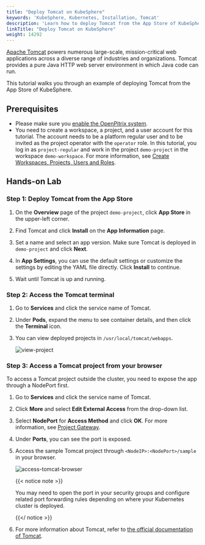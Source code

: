 ```yaml
---
title: "Deploy Tomcat on KubeSphere"
keywords: 'KubeSphere, Kubernetes, Installation, Tomcat'
description: 'Learn how to deploy Tomcat from the App Store of KubeSphere and access its service.'
linkTitle: "Deploy Tomcat on KubeSphere"
weight: 14292
---
```

[Apache Tomcat](https://tomcat.apache.org/index.html) powers numerous large-scale, mission-critical web applications across a diverse range of industries and organizations. Tomcat provides a pure Java HTTP web server environment in which Java code can run.

This tutorial walks you through an example of deploying Tomcat from the App Store of KubeSphere.

## Prerequisites

- Please make sure you [enable the OpenPitrix system](../../../pluggable-components/app-store/).
- You need to create a workspace, a project, and a user account for this tutorial. The account needs to be a platform regular user and to be invited as the project operator with the `operator` role. In this tutorial, you log in as `project-regular` and work in the project `demo-project` in the workspace `demo-workspace`. For more information, see [Create Workspaces, Projects, Users and Roles](../../../quick-start/create-workspace-and-project/).

## Hands-on Lab

### Step 1: Deploy Tomcat from the App Store

1. On the **Overview** page of the project `demo-project`, click **App Store** in the upper-left corner.

2. Find Tomcat and click **Install** on the **App Information** page.

1. Set a name and select an app version. Make sure Tomcat is deployed in `demo-project` and click **Next**.

2. In **App Settings**, you can use the default settings or customize the settings by editing the YAML file directly. Click **Install** to continue.

3. Wait until Tomcat is up and running.

### Step 2: Access the Tomcat terminal

1. Go to **Services** and click the service name of Tomcat.

2. Under **Pods**, expand the menu to see container details, and then click the **Terminal** icon.

3. You can view deployed projects in `/usr/local/tomcat/webapps`.

   ![view-project](/images/docs/v3.x/appstore/built-in-apps/tomcat-app/view-project.png)

### Step 3: Access a Tomcat project from your browser

To access a Tomcat project outside the cluster, you need to expose the app through a NodePort first.

1. Go to **Services** and click the service name of Tomcat.

2. Click **More** and select **Edit External Access** from the drop-down list.

3. Select **NodePort** for **Access Method** and click **OK**. For more information, see [Project Gateway](../../../project-administration/project-gateway/).

4. Under **Ports**, you can see the port is exposed.

5. Access the sample Tomcat project through `<NodeIP>:<NodePort>/sample` in your browser. 

   ![access-tomcat-browser](/images/docs/v3.x/appstore/built-in-apps/tomcat-app/access-tomcat-browser.png)

   {{< notice note >}}

   You may need to open the port in your security groups and configure related port forwarding rules depending on where your Kubernetes cluster is deployed.

   {{</ notice >}} 

6. For more information about Tomcat, refer to [the official documentation of Tomcat](https://tomcat.apache.org/index.html).